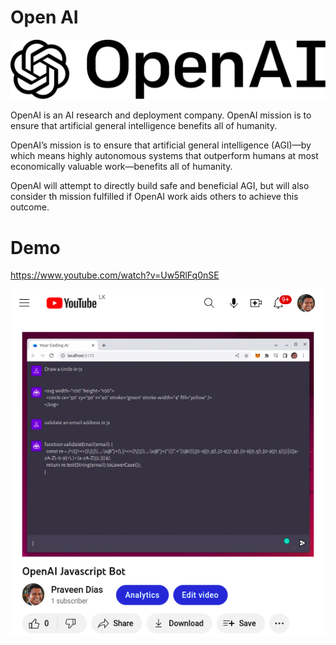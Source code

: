 # Open AI

![](openai-logo.svg)

OpenAI is an AI research and deployment company. OpenAI mission is to ensure that artificial general intelligence benefits all of humanity.

OpenAI’s mission is to ensure that artificial general intelligence (AGI)—by which means highly autonomous systems that outperform humans at most economically valuable work—benefits all of humanity.

OpenAI will attempt to directly build safe and beneficial AGI, but will also consider th mission fulfilled if OpenAI work aids others to achieve this outcome.

# Demo

https://www.youtube.com/watch?v=Uw5RlFq0nSE

![](ai-yt.png)